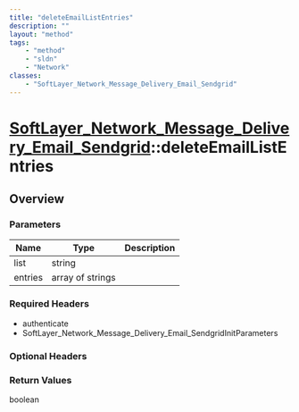 ```yaml
---
title: "deleteEmailListEntries"
description: ""
layout: "method"
tags:
    - "method"
    - "sldn"
    - "Network"
classes:
    - "SoftLayer_Network_Message_Delivery_Email_Sendgrid"
---
```

# [SoftLayer_Network_Message_Delivery_Email_Sendgrid](/reference/services/SoftLayer_Network_Message_Delivery_Email_Sendgrid)::deleteEmailListEntries




## Overview 


### Parameters 
|Name | Type | Description |
| --- | --- | --- |
|list| string| |
|entries| array of strings| |


### Required Headers
* authenticate
* SoftLayer_Network_Message_Delivery_Email_SendgridInitParameters

### Optional Headers

### Return Values
boolean

